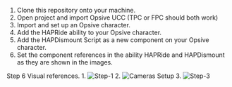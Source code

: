 1) Clone this repository onto your machine.
2) Open project and import Opsive UCC (TPC or FPC should both work)
3) Import and set up an Opsive character.
4) Add the HAPRide ability to your Opsive character.
5) Add the HAPDismount Script as a new component on your Opsive character.
6) Set the component references in the ability HAPRide and HAPDismount as they are shown in the images.

Step 6 Visual references.
1.
![Step-1](https://pasteboard.co/IKbtLRD.jpg)
2.
![Cameras Setup](https://pasteboard.co/IKbsXpV.jpg)
3.
![Step-3](https://pasteboard.co/IKbtaxm.jpg)
